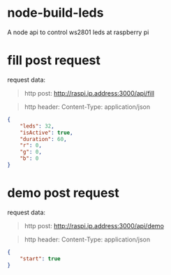 node-build-leds
===============

A node api to control ws2801 leds at raspberry pi

fill post request
==============
request data:

> http post: http://raspi.ip.address:3000/api/fill

> http header: Content-Type: application/json

```json
{
    "leds": 32,
    "isActive": true,
    "duration": 60,
    "r": 0,
    "g": 0,
    "b": 0
}
```

demo post request
=============
request data:

> http post: http://raspi.ip.address:3000/api/demo

> http header: Content-Type: application/json

```json
{
    "start": true
}
```           
